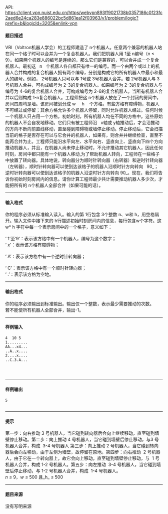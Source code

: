API: https://client.vpn.nuist.edu.cn/https/webvpn893ff9021738b0357186c0f23fc2aed6e24ca283e886022bc5d861ea12f03963/v1/problem/logic?prefix=b&logicId=3205&enlink-vpn

#### 题目描述

VRI（Voltron机器人学会）的工程师建造了 n个机器人。任意两个兼容的机器人站在同一个格子时可以合并为一个复合机器人。我们把机器人用 1至 n编号（n ≤ 9）。如果两个机器人的编号是连续的，那么它们是兼容的，可以合并成一个复合机器人。最初这   n   个机器人各自都只有唯一的编号。而一个由两个或以上的机器人合并构成的复合机器人拥有两个编号，分别是构成它的所有机器人中最小和最大的编号。例如， 2号机器人只可以与 1号或 3号机器人合并。若 2号机器人与 3号机器人合并，可构成编号为 2-3的复合机器人。如果编号为 2-3的复合机器人与编号为 4-6的复合机器人合并，可构成编号为 2-6的复合机器人。当所有机器人合并以后则构成 1-n复合机器人。工程师把这 n个机器人放在了一个封闭的房间中，房间四周均是墙。该房间被划分成 w     h    个方格。有些方格有障碍物，机器人不可经过或停留；其余方格允许多个机器人停留，同时允许机器人经过。任何时候一个机器人只占用一个方格。初始时刻，所有机器人均在不同的方格中。这些原始的机器人不会自发地移动。它们只有被工程师沿   x轴或 y轴推动后，才会沿推动的方向不断向前直线移动，直至碰到障碍物或墙停止移动。停止移动后，它会扫描当前的格子是否存在可以与它合并的机器人，如果有，则合并并继续检查，直至不能再合并为止。工程师只能沿水平向左、水平向右、竖直向上、竖直向下四个方向推动机器人，并且，在机器人尚未停止移动时，不允许推动其它机器人，因此任何时刻，房间中都只能有一个机器人移动,为了帮助机器人转向，工程师在一些格子中放置了转向器。具体地说，转向器分为顺时针转向器（右转器）和逆时针转向器（左转器），顺时针转向器可以使到达该格子的机器人沿顺时针方向转向   90\_；逆时针转向器可以使到达该格子的机器人沿逆时针方向转向 90\_。现在，我们将告诉你初始时刻房间内的信息。请你计算工程师最少共计需要推动机器人多少次，才能把所有的 n个机器人全部合并（如果可能的话）。  

---

#### 输入格式

你的程序必须从标准输入读入。输入的第 1行包含 3个整数 n、w和 h，用空格隔开。输入文件中接下来的 h行描述初始时刻房间内的信息，每行包含w个字符。这w\* h 字符中每一个表示房间中的一个格子，意义如下：  
   
‘ 1’至‘9’：表示该方格中有一个机器人，编号为这个数字；  
‘ x’：表示该方格有障碍物；  
   
‘ A’：表示该方格中有一个逆时针转向器；  
   
‘ C’：表示该方格中有一个顺时针转向器；  
‘ .’：表示该方格为空地。

---

#### 输出格式

你的程序必须输出到标准输出。输出仅一个整数，表示最少需要推动的次数。  
若不能使所有机器人全部合并，输出-1。

---

#### 样例输入
```
4  10 5
1......... 
AA...x4... 
..A..x.... 
2....x....
..C.3.A... 

 
 

```

---

#### 样例输出
```
5 


```

---

#### 提示

  
第一步：向右推动 3 号机器人，当它碰到转向器后会向上继续移动，直至碰到墙壁停止移动。第二步：向上推动 4 号机器人，当它碰到墙壁后停止移动，与3 号机器人合并，构成  3-4 号机器人 第三步：向上推动 2 号机器人，当它碰到转向器后会向左移动，由于左侧为墙壁，故停留在原地。第四步：向右推动  2 号机器人，由于它在一个转向器上，故它会向上移动，直至碰到墙壁停止移动，与  1 号机器人合并，构成 1-2 号机器人。第五步：向左推动  3-4 号机器人，当它碰到墙壁后停止移动，与 1-2 号机器人合并，构成  1-4 号机器人。  
_n_ ≤ 9，_w_ ≤ 500  且_h_ ≤ 500

---

#### 题目来源

没有写明来源